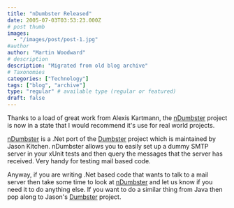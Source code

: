 ```yaml
---
title: "nDumbster Released"
date: 2005-07-03T03:53:23.000Z
# post thumb
images:
  - "/images/post/post-1.jpg"
#author
author: "Martin Woodward"
# description
description: "Migrated from old blog archive"
# Taxonomies
categories: ["Technology"]
tags: ["blog", "archive"]
type: "regular" # available type (regular or featured)
draft: false
---
```


Thanks to a load of great work from Alexis Kartmann, the [nDumbster](http://ndumbster.sourceforge.net/) project is now in a state that I would recommend it's use for real world projects.  

[nDumbster](http://ndumbster.sourceforge.net/) is a .Net port of the [Dumbster](http://quintanasoft.com/dumbster/) project which is maintained by Jason Kitchen.  nDumbster allows you to easily set up a dummy SMTP server in your xUnit tests and then query the messages that the server has received.  Very handy for testing mail based code.  

Anyway, if you are writing .Net based code that wants to talk to a mail server then take some time to look at [nDumbster](http://ndumbster.sourceforge.net/) and let us know if you need it to do anything else.  If you want to do a similar thing from Java then pop along to Jason's [Dumbster](http://quintanasoft.com/dumbster/) project.